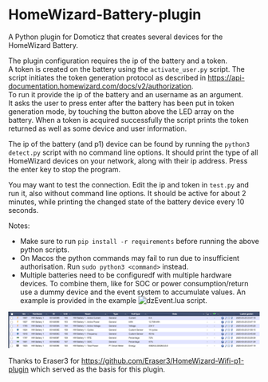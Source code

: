 # HomeWizard-Battery-plugin
A Python plugin for Domoticz that creates several devices for the HomeWizard Battery.  

The plugin configuration requires the ip of the battery and a token.  
A token is created on the battery using the `activate_user.py` script. 
The script initiates the token generation protocol as described in https://api-documentation.homewizard.com/docs/v2/authorization.  
To run it provide the ip of the battery and an username as an argument.  
It asks the user to press enter after the battery has been put in token generation mode, by touching the button above the LED array on the battery.
When a token is acquired successfully the script prints the token returned as well as some device and user information.

The ip of the battery (and p1) device can be found by running the `python3 detect.py` script with no command line options.
It should print the type of all HomeWizard devices on your network, along with their ip address. 
Press the enter key to stop the program.

You may want to test the connection. Edit the ip and token in `test.py` and run it, also without command line options.
It should be active for about 2 minutes, while printing the changed state of the battery device every 10 seconds.

Notes:
* Make sure to run `pip install -r requirements` before running the above python scripts.
* On Macos the python commands may fail to run due to insufficient authorisation. Run `sudo python3 <command>` instead.
* Multiple batteries need to be configuredf with multiple hardware devices. To combine them, like for SOC or power consumption/return use a dummy device and the event system to accumulate values. An example is provided in the example ![dzEvent.lua](examples/dzEvent.lua) script.

![Devices](devices.png)

Thanks to Eraser3 for https://github.com/Eraser3/HomeWizard-Wifi-p1-plugin which served as the basis for this plugin.
